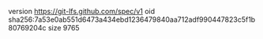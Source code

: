 version https://git-lfs.github.com/spec/v1
oid sha256:7a53e0ab551d6473a434ebd1236479840aa712adf990447823c5f1b80769204c
size 9765
